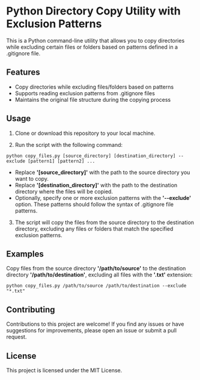# Python Directory Copy Utility with Exclusion Patterns

This is a Python command-line utility that allows you to copy directories while excluding certain files or folders based on patterns defined in a .gitignore file.

## Features

- Copy directories while excluding files/folders based on patterns
- Supports reading exclusion patterns from .gitignore files
- Maintains the original file structure during the copying process

## Usage

1. Clone or download this repository to your local machine.

2. Run the script with the following command:

```shell
python copy_files.py [source_directory] [destination_directory] --exclude [pattern1] [pattern2] ...
```

 * Replace **'[source_directory]'** with the path to the source    directory you want to copy.
 * Replace **'[destination_directory]'** with the path to the destination directory where the files will be copied.
 * Optionally, specify one or more exclusion patterns with the **'--exclude'** option. These patterns should follow the syntax of .gitignore file patterns.

3. The script will copy the files from the source directory to the destination directory, excluding any files or folders that match the specified exclusion patterns.

## Examples
Copy files from the source directory **'/path/to/source'** to the destination directory **'/path/to/destination'**, excluding all files with the **'.txt'** extension:

```shell
python copy_files.py /path/to/source /path/to/destination --exclude "*.txt"
```
## Contributing
Contributions to this project are welcome! If you find any issues or have suggestions for improvements, please open an issue or submit a pull request.

## License
This project is licensed under the MIT License.
